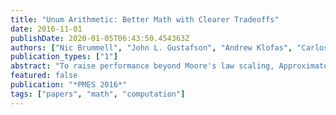 ```yaml
---
title: "Unum Arithmetic: Better Math with Clearer Tradeoffs"
date: 2016-11-01
publishDate: 2020-01-05T06:43:50.454363Z
authors: ["Nic Brummell", "John L. Gustafson", "Andrew Klofas", "Carlos Maltzahn", "Andrew Shewmaker"]
publication_types: ["1"]
abstract: "To raise performance beyond Moore's law scaling, Approximate Computing reduces arithmetic quality to increase operations per second or per joule. It works on only a few applications. The quality-speed tradeoff seems inescapable; however, Unum Arithmetic simultaneously raises arithmetic quality yet reduces the number of bits required. Unums extend IEEE floats (type 1) or provide custom number systems to maximize information per bit (type 2). Unums achieve Approximate Computing cost savings without sacrificing answer quality."
featured: false
publication: "*PMES 2016*"
tags: ["papers", "math", "computation"]
---
```


